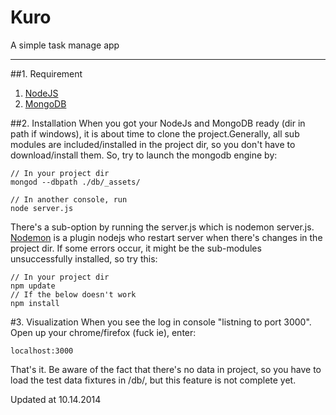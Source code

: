 # Kuro

A simple task manage app

---

##1. Requirement
1. [NodeJS](http://nodejs.org/)
2. [MongoDB](http://www.mongodb.org/)

##2. Installation
When you got your NodeJs and MongoDB ready (dir in path if windows), it is about time to clone the project.Generally, all sub modules are included/installed in the project dir, so you don't have to download/install them. So, try to launch the mongodb engine by:
```
// In your project dir
mongod --dbpath ./db/_assets/
```
```
// In another console, run
node server.js
```
There's a sub-option by running the server.js which is nodemon server.js. [Nodemon](http://nodemon.io/) is a plugin nodejs who restart server when there's changes in the project dir.
If some errors occur, it might be the sub-modules unsuccessfully installed, so try this:
```
// In your project dir
npm update
// If the below doesn't work
npm install
```
#3. Visualization
When you see the log in console "listning to port 3000". Open up your chrome/firefox (fuck ie), enter:
```
localhost:3000
```
That's it.
Be aware of the fact that there's no data in project, so you have to load the test data fixtures in /db/, but this feature is not complete yet.

Updated at 10.14.2014
